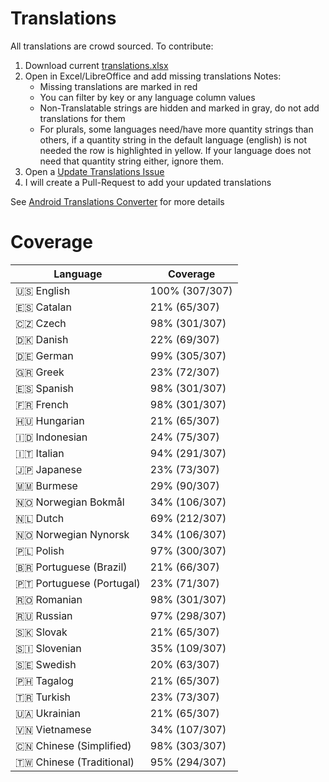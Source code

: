 # Translations

All translations are crowd sourced.
To contribute:
1. Download current [translations.xlsx](https://github.com/PhilKes/NotallyX/raw/refs/heads/main/app/translations.xlsx)
2. Open in Excel/LibreOffice and add missing translations
   Notes:
    - Missing translations are marked in red
    - You can filter by key or any language column values
    - Non-Translatable strings are hidden and marked in gray, do not add translations for them
    - For plurals, some languages need/have more quantity strings than others, if a quantity string in the default language (english) is not needed the row is highlighted in yellow. If your language does not need that quantity string either, ignore them.
3. Open a [Update Translations Issue](https://github.com/PhilKes/NotallyX/issues/new?assignees=&labels=translations&projects=&template=translation.md&title=%3CINSERT+LANGUAGE+HERE%3E+translations+update)
4. I will create a Pull-Request to add your updated translations

See [Android Translations Converter](https://github.com/PhilKes/android-translations-converter-plugin) for more details

# Coverage

<!-- translations:start -->
| Language | Coverage |
|----------|----------|
| 🇺🇸 English | 100% (307/307) |
| 🇪🇸 Catalan | 21% (65/307) |
| 🇨🇿 Czech | 98% (301/307) |
| 🇩🇰 Danish | 22% (69/307) |
| 🇩🇪 German | 99% (305/307) |
| 🇬🇷 Greek | 23% (72/307) |
| 🇪🇸 Spanish | 98% (301/307) |
| 🇫🇷 French | 98% (301/307) |
| 🇭🇺 Hungarian | 21% (65/307) |
| 🇮🇩 Indonesian | 24% (75/307) |
| 🇮🇹 Italian | 94% (291/307) |
| 🇯🇵 Japanese | 23% (73/307) |
| 🇲🇲 Burmese | 29% (90/307) |
| 🇳🇴 Norwegian Bokmål | 34% (106/307) |
| 🇳🇱 Dutch | 69% (212/307) |
| 🇳🇴 Norwegian Nynorsk | 34% (106/307) |
| 🇵🇱 Polish | 97% (300/307) |
| 🇧🇷 Portuguese (Brazil) | 21% (66/307) |
| 🇵🇹 Portuguese (Portugal) | 23% (71/307) |
| 🇷🇴 Romanian | 98% (301/307) |
| 🇷🇺 Russian | 97% (298/307) |
| 🇸🇰 Slovak | 21% (65/307) |
| 🇸🇮 Slovenian | 35% (109/307) |
| 🇸🇪 Swedish | 20% (63/307) |
| 🇵🇭 Tagalog | 21% (65/307) |
| 🇹🇷 Turkish | 23% (73/307) |
| 🇺🇦 Ukrainian | 21% (65/307) |
| 🇻🇳 Vietnamese | 34% (107/307) |
| 🇨🇳 Chinese (Simplified) | 98% (303/307) |
| 🇹🇼 Chinese (Traditional) | 95% (294/307) |
<!-- translations:end -->